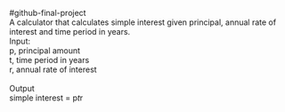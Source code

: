 #github-final-project
<br>
A calculator that calculates simple interest given principal, annual rate of interest and time period in years. <br>
Input: <br>
  p, principal amount <br>
  t, time period in years <br>
  r, annual rate of interest <br>
  <br>
Output <br>
   simple interest = p*t*r 
